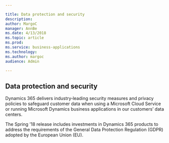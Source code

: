 ```yaml
---

title: Data protection and security
description: 
author: MargoC
manager: AnnBe
ms.date: 4/13/2018
ms.topic: article
ms.prod: 
ms.service: business-applications
ms.technology: 
ms.author: margoc
audience: Admin

---
```

Data protection and security
----------------------------



Dynamics 365 delivers industry‑leading security measures and privacy policies to
safeguard customer data when using a Microsoft Cloud Service or running
Microsoft Dynamics business applications in our customers’ data centers.

The Spring ’18 release includes investments in Dynamics 365 products to address
the requirements of the General Data Protection Regulation (GDPR) adopted by the
European Union (EU).
